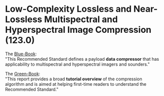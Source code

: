 # Low-Complexity Lossless and Near-Lossless Multispectral and Hyperspectral Image Compression (123.0)

The [Blue-Book](https://public.ccsds.org/Pubs/123x0b2e2c3.pdf):  
"This Recommended Standard defines a payload **data compressor** that has applicability to multispectral and hyperspectral imagers and sounders."

The [Green-Book](https://public.ccsds.org/Pubs/120x2g2.pdf):  
"This report provides a broad **tutorial overview** of the compression algorithm and is aimed at helping first-time readers to understand the Recommended Standard."

